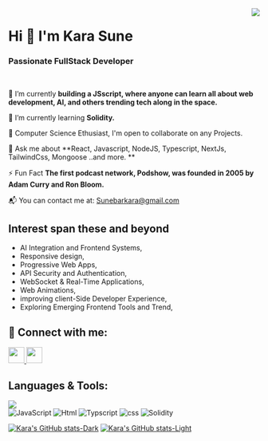 <img align="right" src="https://visitor-badge.laobi.icu/badge?page_id=salesp07.salesp07" />

<h1 align="left">
<!--     <img src="https://readme-typing-svg.herokuapp.com/?font=Righteous&size=35&center=true&vCenter=true&width=500&height=70&duration=4000&lines=Hi+There!+👋;+I'm+Kara Sune+!;" /> -->
    Hi 👋 I'm Kara Sune
</h1>

<h3 align="left">
    Passionate FullStack Developer</h3>
<br/>

<div align="start">
 
  🔭 I’m currently **building a JSscript, where anyone can learn all about web development, AI, and others trending tech along in the space.**
  
  🌱 I’m currently learning **Solidity.**

  👯 Computer Science Ethusiast, I'm open to collaborate on any Projects.

  💬 Ask me about **React, Javascript, NodeJS, Typescript, NextJs, TailwindCss, Mongoose ..and more. **


  ⚡ Fun Fact **The first podcast network, Podshow, was founded in 2005 by Adam Curry and Ron Bloom.**

   📬 You can contact me at: [Sunebarkara@gmail.com](mailto:Sunebarkara@gmail.com)
 </div>

 ## Interest span these and beyond 
- AI Integration and Frontend Systems,
- Responsive design,
- Progressive Web Apps,
- API Security and Authentication,
- WebSocket & Real-Time Applications,
- Web Animations,
- improving client-Side Developer Experience,
- Exploring Emerging Frontend Tools and Trend,

## 🔗 Connect with me:
<div align="start"> 
    <p align="left"> <a href="https://www.linkedin.com/in/sune-kara" target="_blank" rel="noreferrer"> <picture> <source media="(prefers-color-scheme: dark)" srcset="https://raw.githubusercontent.com/danielcranney/readme-generator/main/public/icons/socials/linkedin-dark.svg" /> <source media="(prefers-color-scheme: light)" srcset="https://raw.githubusercontent.com/danielcranney/readme-generator/main/public/icons/socials/linkedin.svg" /> <img src="https://raw.githubusercontent.com/danielcranney/readme-generator/main/public/icons/socials/linkedin.svg" width="32" height="32" /> </picture> </a> <a href="https://www.x.com/_kendev?s=08" target="_blank" rel="noreferrer"> <picture> <source media="(prefers-color-scheme: dark)" srcset="https://raw.githubusercontent.com/danielcranney/readme-generator/main/public/icons/socials/twitter-dark.svg" /> <source media="(prefers-color-scheme: light)" srcset="https://raw.githubusercontent.com/danielcranney/readme-generator/main/public/icons/socials/twitter.svg" /> <img src="https://raw.githubusercontent.com/danielcranney/readme-generator/main/public/icons/socials/twitter.svg" width="32" height="32" /> </picture> </a></p>
</div>

<!-- <hr/> -->

<h2 align="left">Languages & Tools:</h2>

<div align="left">

<img src="https://skillicons.dev/icons?i=react,javascript,nodejs,vercel,express,typescript,python,html,tailwind,nextjs,css,git,kubernetes,mongodb,aws,firebase,vite,bootstrap,jest" width={100}/><br>
![JavaScript](https://img.shields.io/badge/JavaScript-Expert-yellow)
![Html](https://img.shields.io/badge/Html-Expert-blue)
![Typscript](https://img.shields.io/badge/Typscript-Expert-blue)
![css](https://img.shields.io/badge/css-Expert-blue)
![Solidity](https://img.shields.io/badge/Solidity-Intermidiate-green)
<!-- <br/> -->
</div>

[![Kara's GitHub stats-Dark](https://github-readme-stats.vercel.app/api?username=gitKarasune&show_icons=true&theme=dark#gh-dark-mode-only)](https://github.com/gitKarasune/github-readme-stats#gh-dark-mode-only)
[![Kara's GitHub stats-Light](https://github-readme-stats.vercel.app/api?username=gitKarasune&show_icons=true&theme=default#gh-light-mode-only)](https://github.com/gitKarasune/github-readme-stats#gh-light-mode-only)
